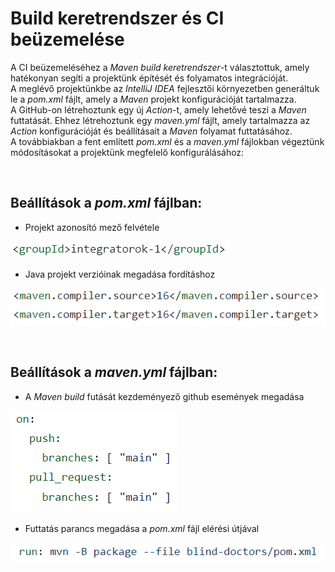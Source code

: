 # Build keretrendszer és CI beüzemelése
A CI beüzemeléséhez a _Maven build keretrendszer_-t választottuk, amely hatékonyan segíti a projektünk építését és folyamatos integrációját.
<br>
A meglévő projektünkbe az _IntelliJ IDEA_ fejlesztői környezetben generáltuk le a _pom.xml_ fájlt, amely a _Maven_ projekt konfigurációját tartalmazza.
<br>
A GitHub-on létrehoztunk egy új _Action_-t, amely lehetővé teszi a _Maven_ futtatását. Ehhez létrehoztunk egy _maven.yml_ fájlt, amely tartalmazza az _Action_ konfigurációját és beállításait a _Maven_ folyamat futtatásához.
<br>
A továbbiakban a fent említett _pom.xml_ és a _maven.yml_ fájlokban végeztünk módosításokat a projektünk megfelelő konfigurálásához:

<br>

## Beállítások a _pom.xml_ fájlban:

- Projekt azonosító mező felvétele

![](pics/groupid.PNG)

- Java projekt verzióinak megadása fordításhoz

![](pics/compiler.PNG)

<br>

## Beállítások a _maven.yml_ fájlban:

- A _Maven build_ futását kezdeményező github események megadása

![](pics/gitevent.PNG)

- Futtatás parancs megadása a _pom.xml_ fájl elérési útjával

![](pics/run.PNG)
